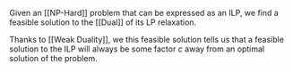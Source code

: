 Given an [[NP-Hard]] problem that can be expressed as an ILP, we find a feasible solution to the [[Dual]] of its LP relaxation. 

Thanks to [[Weak Duality]], we this feasible solution tells us that a feasible solution to the ILP will always be some factor $c$ away from an optimal solution of the problem.
